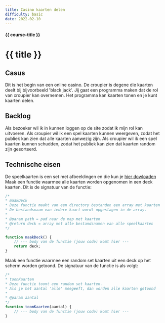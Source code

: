 ```yaml
---
title: Casino kaarten delen
difficulty: basic
date: 2022-02-10
---
```


#### {{ course-title }}
# {{ title }}


## Casus
Dit is het begin van een online casino. De croupier is degene die kaarten deelt bij bijvoorbeeld 'black jack'. Jij gaat een programma maken dat de rol van croupier kan overnemen. Het programma kan kaarten tonen en je kunt kaarten delen.

## Backlog
Als bezoeker wil ik in kunnen loggen op de site zodat ik mijn rol kan uitvoeren.
Als croupier wil ik een spel kaarten kunnen weergeven, zodat het publiek kan zien dat alle kaarten aanwezig zijn.
Als croupier wil ik een spel kaarten kunnen schudden, zodat het publiek kan zien dat kaarten random zijn gesorteerd.

## Technische eisen
De speelkaarten is een set met afbeeldingen en die kun je [hier dowloaden](https://static.edutorial.nl/php/cards.zip)  
Maak een functie waarmee alle kaarten worden opgenomen in een deck kaarten.
Dit is de signatuur van de functie:

```javascript
/*
* maakDeck
* Deze functie maakt van een directory bestanden een array met kaarten
* De bestandsnaam van iedere kaart wordt opgeslagen in de array.
* 
* @param path = pad naar de map met kaarten
* @return deck = array met alle bestandsnamen van alle speelkaarten
*/

function maakDeck() {
    // --- body van de functie (jouw code) komt hier ---
    return deck;
}
```
Maak een functie waarmee een random set kaarten uit een deck op het scherm worden getoond.
De signatuur van de functie is als volgt:

```javascript
/*
* toonKaarten
* Deze functie toont een random set kaarten.
* Als je het aantal 'alle' meegeeft, dan worden alle kaarten getoond
* 
* @param aantal
*/
function toonKaarten(aantal) {
    // --- body van de functie (jouw code) komt hier ---
}

